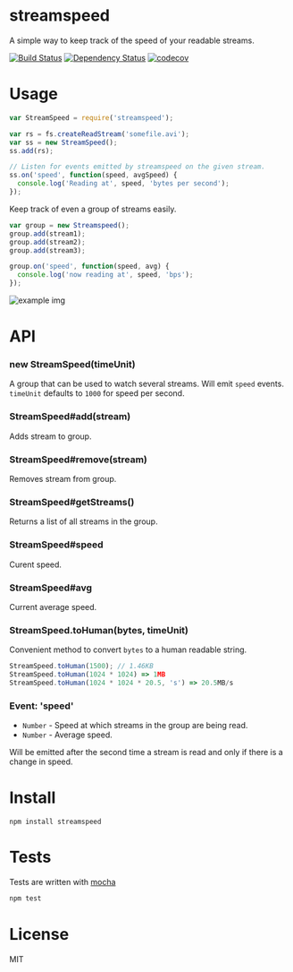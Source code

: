 # streamspeed

A simple way to keep track of the speed of your readable streams.

[![Build Status](https://secure.travis-ci.org/fent/node-streamspeed.svg)](http://travis-ci.org/fent/node-streamspeed)
[![Dependency Status](https://david-dm.org/fent/node-streamspeed.svg)](https://david-dm.org/fent/node-streamspeed)
[![codecov](https://codecov.io/gh/fent/node-streamspeed/branch/master/graph/badge.svg)](https://codecov.io/gh/fent/node-streamspeed)

# Usage

```js
var StreamSpeed = require('streamspeed');

var rs = fs.createReadStream('somefile.avi');
var ss = new StreamSpeed();
ss.add(rs);

// Listen for events emitted by streamspeed on the given stream.
ss.on('speed', function(speed, avgSpeed) {
  console.log('Reading at', speed, 'bytes per second');
});
```

Keep track of even a group of streams easily.

```js
var group = new Streamspeed();
group.add(stream1);
group.add(stream2);
group.add(stream3);

group.on('speed', function(speed, avg) {
  console.log('now reading at', speed, 'bps');
});
```

![example img](http://i.imgur.com/y47Sc.png)

# API
### new StreamSpeed(timeUnit)
A group that can be used to watch several streams. Will emit `speed` events. `timeUnit` defaults to `1000` for speed per second.

### StreamSpeed#add(stream)
Adds stream to group.

### StreamSpeed#remove(stream)
Removes stream from group.

### StreamSpeed#getStreams()
Returns a list of all streams in the group.

### StreamSpeed#speed
Curent speed.

### StreamSpeed#avg
Current average speed.

### StreamSpeed.toHuman(bytes, timeUnit)
Convenient method to convert `bytes` to a human readable string.

```js
StreamSpeed.toHuman(1500); // 1.46KB
StreamSpeed.toHuman(1024 * 1024) => 1MB
StreamSpeed.toHuman(1024 * 1024 * 20.5, 's') => 20.5MB/s
```

### Event: 'speed'
* `Number` - Speed at which streams in the group are being read.
* `Number` - Average speed.

Will be emitted after the second time a stream is read and only if there is a change in speed.


# Install

    npm install streamspeed


# Tests
Tests are written with [mocha](http://visionmedia.github.com/mocha/)

```bash
npm test
```

# License
MIT
